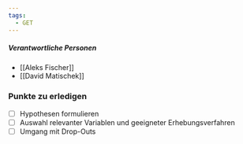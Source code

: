 ```yaml
---
tags:
  - GET
---
```

##### Verantwortliche Personen
- [[Aleks Fischer]]
- [[David Matischek]]


### Punkte zu erledigen
- [ ] Hypothesen formulieren
- [ ] Auswahl relevanter Variablen und geeigneter Erhebungsverfahren
- [ ] Umgang mit Drop-Outs